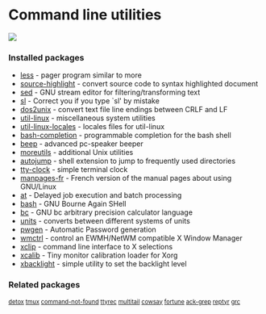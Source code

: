 # Command line utilities

[![](https://screenshots.debian.net/thumbnail/less/)](https://screenshots.debian.net/screenshot/less/)


 

### Installed packages

* [less](https://packages.debian.org/stretch/less) - pager program similar to more
* [source-highlight](https://packages.debian.org/stretch/source-highlight) - convert source code to syntax highlighted document
* [sed](https://packages.debian.org/stretch/sed) - GNU stream editor for filtering/transforming text
* [sl](https://packages.debian.org/stretch/sl) - Correct you if you type `sl' by mistake
* [dos2unix](https://packages.debian.org/stretch/dos2unix) - convert text file line endings between CRLF and LF
* [util-linux](https://packages.debian.org/stretch/util-linux) - miscellaneous system utilities
* [util-linux-locales](https://packages.debian.org/stretch/util-linux-locales) - locales files for util-linux
* [bash-completion](https://packages.debian.org/stretch/bash-completion) - programmable completion for the bash shell
* [beep](https://packages.debian.org/stretch/beep) - advanced pc-speaker beeper
* [moreutils](https://packages.debian.org/stretch/moreutils) - additional Unix utilities
* [autojump](https://packages.debian.org/stretch/autojump) - shell extension to jump to frequently used directories
* [tty-clock](https://packages.debian.org/stretch/tty-clock) - simple terminal clock
* [manpages-fr](https://packages.debian.org/stretch/manpages-fr) - French version of the manual pages about using GNU/Linux
* [at](https://packages.debian.org/stretch/at) - Delayed job execution and batch processing
* [bash](https://packages.debian.org/stretch/bash) - GNU Bourne Again SHell
* [bc](https://packages.debian.org/stretch/bc) - GNU bc arbitrary precision calculator language
* [units](https://packages.debian.org/stretch/units) - converts between different systems of units
* [pwgen](https://packages.debian.org/stretch/pwgen) - Automatic Password generation
* [wmctrl](https://packages.debian.org/stretch/wmctrl) - control an EWMH/NetWM compatible X Window Manager
* [xclip](https://packages.debian.org/stretch/xclip) - command line interface to X selections
* [xcalib](https://packages.debian.org/stretch/xcalib) - Tiny monitor calibration loader for Xorg
* [xbacklight](https://packages.debian.org/stretch/xbacklight) - simple utility to set the backlight level

### Related packages

<sub> [detox](https://packages.debian.org/stretch/detox) [tmux](https://packages.debian.org/stretch/tmux) [command-not-found](https://packages.debian.org/stretch/command-not-found) [ttyrec](https://packages.debian.org/stretch/ttyrec) [multitail](https://packages.debian.org/stretch/multitail) [cowsay](https://packages.debian.org/stretch/cowsay) [fortune](https://packages.debian.org/stretch/fortune) [ack-grep](https://packages.debian.org/stretch/ack-grep) [reptyr](https://packages.debian.org/stretch/reptyr) [grc](https://packages.debian.org/stretch/grc)  </sub>
